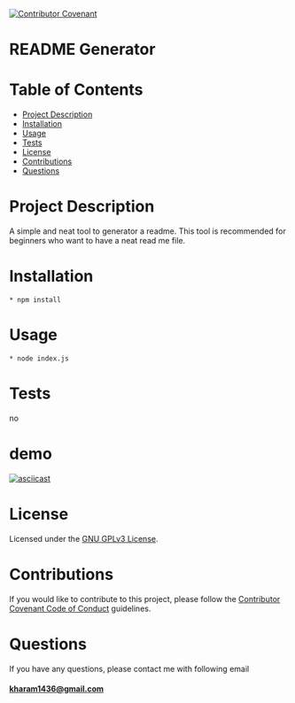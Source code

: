 
  [![Contributor Covenant](https://img.shields.io/badge/Contributor%20Covenant-v2.0%20adopted-ff69b4.svg)](https://www.contributor-covenant.org/version/2/0/code_of_conduct/)
  
  # **README Generator**
  # Table of Contents
  * [Project Description](#project-description)
  * [Installation](#installation)
  * [Usage](#usage)
  * [Tests](#tests)
  * [License](#license)
  * [Contributions](#contributions)
  * [Questions](#questions)
  # Project Description
  A simple and neat tool to generator a readme. This tool is recommended for beginners who want 
  to have a neat read me file.
  
  # Installation
    * npm install
  # Usage
    * node index.js
  # Tests
  no

  # demo
[![asciicast](https://asciinema.org/a/XxOQDAxPrL10d0CqGAlMwCbb6.svg)](https://asciinema.org/a/XxOQDAxPrL10d0CqGAlMwCbb6)
  # License
  Licensed under the [GNU GPLv3 License](https://spdx.org/licenses/GPL-3.0-or-later.html).
  # Contributions
  If you would like to contribute to this project, please follow the [Contributor Covenant Code of Conduct](https://www.contributor-covenant.org/version/2/0/code_of_conduct/) guidelines.
  # Questions
  If you have any questions, please contact me with following email
  
  #### [kharam1436@gmail.com](mailto:kharam1436@gmail.com)
